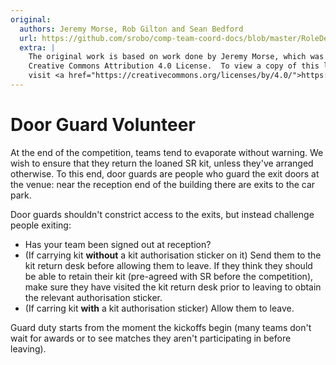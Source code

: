 ```yaml
---
original:
  authors: Jeremy Morse, Rob Gilton and Sean Bedford
  url: https://github.com/srobo/comp-team-coord-docs/blob/master/RoleDescriptions/door-guard.md
  extra: |
    The original work is based on work done by Jeremy Morse, which was under the
    Creative Commons Attribution 4.0 License.  To view a copy of this license,
    visit <a href="https://creativecommons.org/licenses/by/4.0/">https://creativecommons.org/licenses/by/4.0/</a>.
---
```

# Door Guard Volunteer

At the end of the competition, teams tend to evaporate without warning. We wish
to ensure that they return the loaned SR kit, unless they've arranged otherwise.
To this end, door guards are people who guard the exit doors at the venue:
near the reception end of the building there are exits to the car park.

Door guards shouldn't constrict access to the exits, but instead challenge
people exiting:

 * Has your team been signed out at reception?
 * (If carrying kit **without** a kit authorisation sticker on it) Send them to the kit return desk before allowing them to leave. If they think they should be able to retain their kit (pre-agreed with SR before the competition), make sure they have visited the kit return desk prior to leaving to obtain the relevant authorisation sticker.
 * (If carring kit **with** a kit authorisation sticker) Allow them to leave.

Guard duty starts from the moment the kickoffs begin (many teams don't wait
for awards or to see matches they aren't participating in before leaving).
